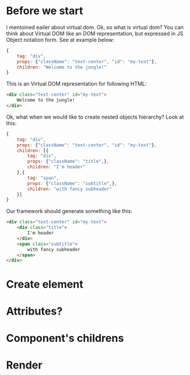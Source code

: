 # Before we start
I mentoined eailer about virtual dom. Ok, so what is virtual dom? You can think about Virtual DOM like an DOM representation, but expressed in JS Object notation form. See at example below:

```javascript
{
    tag: "div",
    props: {"className": "text-center", "id": "my-text"},
    children: "Welcome to the jungle!"
}
```

This is an Virtual DOM representation for following HTML:

```HTML
<div class="text-center" id="my-text">
    Welcome to the jungle!
</div>
```

Ok, what when we would like to create nested objects hierarchy? Look at this:

```javascript
{
    tag: "div",
    props: {"className": "text-center", "id": "my-text"},
    children: [{
        tag: "div",
        props: {"className": "title",},
        children: "I'm header"
    },{
        tag: "span",
        props: {"className": "subtitle",},
        children: "with fancy subheader"
    }]
}
```

Our framework should generate something like this:

```HTML
<div class="text-center" id="my-text">
    <div class="title">
        I'm header
    </div>
    <span class="subtitle">
        with fancy subheader
    </span>
</div>
```

# Create element

# Attributes?

# Component's childrens

# Render